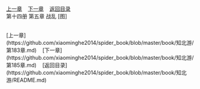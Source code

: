 
[上一章](https://github.com/xiaominghe2014/spider_book/blob/master/book/知北游/第183章.md)&nbsp;&nbsp;&nbsp;&nbsp;[下一章](https://github.com/xiaominghe2014/spider_book/blob/master/book/知北游/第185章.md)&nbsp;&nbsp;&nbsp;&nbsp;[返回目录](https://github.com/xiaominghe2014/spider_book/blob/master/book/知北游/README.md)
<br /> 第十四册 第五章 战乱 [图]<br />
    
  <br />
[上一章](https://github.com/xiaominghe2014/spider_book/blob/master/book/知北游/第183章.md)&nbsp;&nbsp;&nbsp;&nbsp;[下一章](https://github.com/xiaominghe2014/spider_book/blob/master/book/知北游/第185章.md)&nbsp;&nbsp;&nbsp;&nbsp;[返回目录](https://github.com/xiaominghe2014/spider_book/blob/master/book/知北游/README.md)
